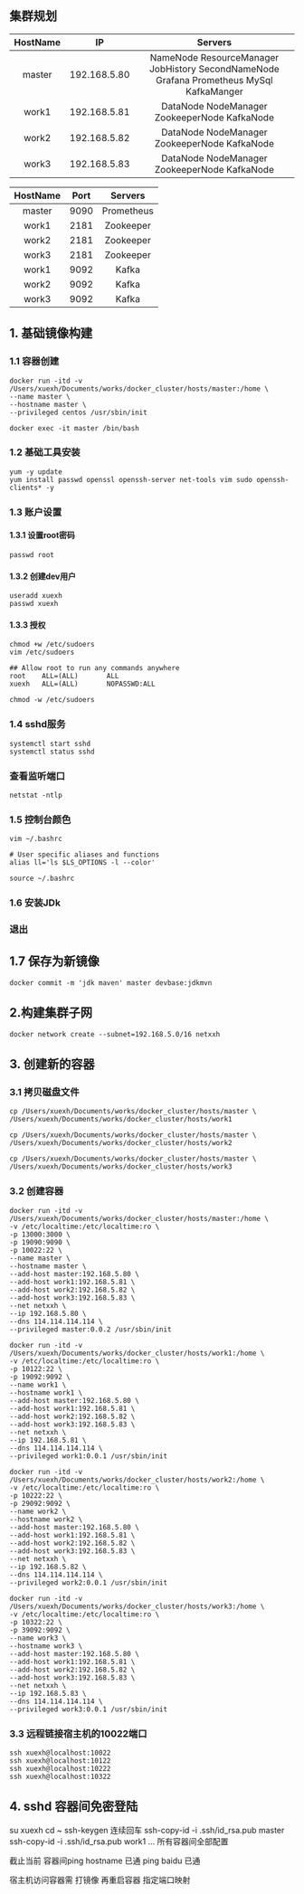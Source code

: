 ## 集群规划
| HostName | IP | Servers |
| :---:  |:---: |:---:|
| master|192.168.5.80| NameNode ResourceManager JobHistory SecondNameNode Grafana Prometheus MySql KafkaManger|
| work1|192.168.5.81|DataNode NodeManager ZookeeperNode KafkaNode |
| work2|192.168.5.82|DataNode NodeManager ZookeeperNode KafkaNode |
| work3|192.168.5.83|DataNode NodeManager ZookeeperNode KafkaNode |

| HostName | Port | Servers |
| :---:  |:---: |:---:|
| master|9090|Prometheus|
| work1|2181|Zookeeper|
| work2|2181|Zookeeper|
| work3|2181|Zookeeper|
| work1|9092|Kafka|
| work2|9092|Kafka|
| work3|9092|Kafka|
## 1. 基础镜像构建
### 1.1 容器创建
```shell
docker run -itd -v /Users/xuexh/Documents/works/docker_cluster/hosts/master:/home \
--name master \
--hostname master \
--privileged centos /usr/sbin/init

docker exec -it master /bin/bash
```
### 1.2 基础工具安装
```shell
yum -y update
yum install passwd openssl openssh-server net-tools vim sudo openssh-clients* -y
```
### 1.3 账户设置
#### 1.3.1 设置root密码
```shell
passwd root
```
#### 1.3.2 创建dev用户
```shell
useradd xuexh  
passwd xuexh
```
#### 1.3.3 授权 
```shell
chmod +w /etc/sudoers
vim /etc/sudoers
```
```shell
## Allow root to run any commands anywhere 
root    ALL=(ALL)       ALL
xuexh   ALL=(ALL)       NOPASSWD:ALL
```
```shell
chmod -w /etc/sudoers
```
### 1.4 sshd服务
```shell
systemctl start sshd
systemctl status sshd
```
### 查看监听端口
```shell
netstat -ntlp
```
### 1.5 控制台颜色
```shell
vim ~/.bashrc
```
```shell
# User specific aliases and functions
alias ll='ls $LS_OPTIONS -l --color'
```
```shell
source ~/.bashrc
```
### 1.6 安装JDk
### 退出
## 1.7 保存为新镜像
```shell
docker commit -m 'jdk maven' master devbase:jdkmvn
```
## 2.构建集群子网
```
docker network create --subnet=192.168.5.0/16 netxxh
```
## 3. 创建新的容器
### 3.1 拷贝磁盘文件
```shell
cp /Users/xuexh/Documents/works/docker_cluster/hosts/master \
/Users/xuexh/Documents/works/docker_cluster/hosts/work1

cp /Users/xuexh/Documents/works/docker_cluster/hosts/master \
/Users/xuexh/Documents/works/docker_cluster/hosts/work2

cp /Users/xuexh/Documents/works/docker_cluster/hosts/master \
/Users/xuexh/Documents/works/docker_cluster/hosts/work3
```
### 3.2 创建容器
```shell
docker run -itd -v /Users/xuexh/Documents/works/docker_cluster/hosts/master:/home \
-v /etc/localtime:/etc/localtime:ro \
-p 13000:3000 \
-p 19090:9090 \
-p 10022:22 \
--name master \
--hostname master \
--add-host master:192.168.5.80 \
--add-host work1:192.168.5.81 \
--add-host work2:192.168.5.82 \
--add-host work3:192.168.5.83 \
--net netxxh \
--ip 192.168.5.80 \
--dns 114.114.114.114 \
--privileged master:0.0.2 /usr/sbin/init

docker run -itd -v /Users/xuexh/Documents/works/docker_cluster/hosts/work1:/home \
-v /etc/localtime:/etc/localtime:ro \
-p 10122:22 \
-p 19092:9092 \
--name work1 \
--hostname work1 \
--add-host master:192.168.5.80 \
--add-host work1:192.168.5.81 \
--add-host work2:192.168.5.82 \
--add-host work3:192.168.5.83 \
--net netxxh \
--ip 192.168.5.81 \
--dns 114.114.114.114 \
--privileged work1:0.0.1 /usr/sbin/init

docker run -itd -v /Users/xuexh/Documents/works/docker_cluster/hosts/work2:/home \
-v /etc/localtime:/etc/localtime:ro \
-p 10222:22 \
-p 29092:9092 \
--name work2 \
--hostname work2 \
--add-host master:192.168.5.80 \
--add-host work1:192.168.5.81 \
--add-host work2:192.168.5.82 \
--add-host work3:192.168.5.83 \
--net netxxh \
--ip 192.168.5.82 \
--dns 114.114.114.114 \
--privileged work2:0.0.1 /usr/sbin/init

docker run -itd -v /Users/xuexh/Documents/works/docker_cluster/hosts/work3:/home \
-v /etc/localtime:/etc/localtime:ro \
-p 10322:22 \
-p 39092:9092 \
--name work3 \
--hostname work3 \
--add-host master:192.168.5.80 \
--add-host work1:192.168.5.81 \
--add-host work2:192.168.5.82 \
--add-host work3:192.168.5.83 \
--net netxxh \
--ip 192.168.5.83 \
--dns 114.114.114.114 \
--privileged work3:0.0.1 /usr/sbin/init
```
### 3.3 远程链接宿主机的10022端口
```shell
ssh xuexh@localhost:10022
ssh xuexh@localhost:10122
ssh xuexh@localhost:10222
ssh xuexh@localhost:10322
```
## 4. sshd 容器间免密登陆
su xuexh
cd ~
ssh-keygen 连续回车
ssh-copy-id -i .ssh/id_rsa.pub master
ssh-copy-id -i .ssh/id_rsa.pub work1 
... 
所有容器间全部配置

截止当前 容器间ping hostname 已通
ping baidu 已通

宿主机访问容器需 打镜像 再重启容器 指定端口映射